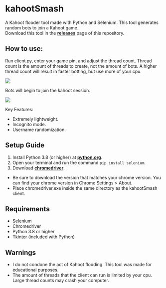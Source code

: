 # kahootSmash
A Kahoot flooder tool made with Python and Selenium. This tool generates random bots to join a Kahoot game.  
Download this tool in the [__releases__](https://github.com/switchmeep/kahootSmash/releases) page of this repository.  

## How to use:
Run client.py, enter your game pin, and adjust the thread count. Thread count is the amount of threads to create, not the amount of bots. A higher thread count will result in faster botting, but use more of your cpu.

![](https://s10.gifyu.com/images/9EmsqL6kYt.gif)

Bots will begin to join the kahoot session.

![](https://s10.gifyu.com/images/chrome_X3uHCi5DWw.gif)

Key Features:
 - Extremely lightweight.
 - Incognito mode.
 - Username randomization.

## Setup Guide
1. Install Python 3.8 (or higher) at [**python.org**](python.org).
2. Open your terminal and run the command `pip install selenium`.
3. Download [**chromedriver**](https://chromedriver.chromium.org/downloads).
 - Be sure to download the version that matches your chrome version. You can find your chrome version in Chrome Settings > About.  
 - Place chromedriver.exe inside the same directory as the kahootSmash client.

## Requirements
- Selenium
- Chromedriver
- Python 3.8 or higher
- Tkinter (included with Python)

## Warnings
- I do not condone the act of Kahoot flooding. This tool was made for educational purposes.
- The amount of threads that the client can run is limited by your cpu. Large thread counts may crash your computer.
